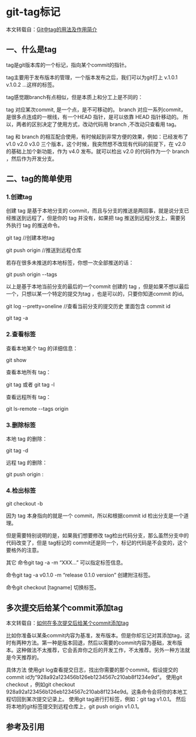 # git-tag标记

本文转载自：[Git中tag的用法及作用简介](https://www.cnblogs.com/zhilu/p/14082019.html)

## 一、什么是tag

tag是git版本库的一个标记，指向某个commit的指针。

tag主要用于发布版本的管理，一个版本发布之后，我们可以为git打上 v.1.0.1 v.1.0.2 …这样的标签。

tag感觉跟branch有点相似，但是本质上和分工上是不同的：

tag 对应某次commit, 是一个点，是不可移动的。
branch 对应一系列commit，是很多点连成的一根线，有一个HEAD 指针，是可以依靠 HEAD 指针移动的。
所以，两者的区别决定了使用方式，改动代码用 branch ,不改动只查看用 tag。

tag 和 branch 的相互配合使用，有时候起到非常方便的效果，例如：已经发布了 v1.0 v2.0 v3.0 三个版本，这个时候，我突然想不改现有代码的前提下，在 v2.0 的基础上加个新功能，作为 v4.0 发布。就可以检出 v2.0 的代码作为一个 branch ，然后作为开发分支。

## 二、tag的简单使用

### 1.创建tag

创建 tag 是基于本地分支的 commit，而且与分支的推送是两回事，就是说分支已经推送到远程了，但是你的 tag 并没有，如果把 tag 推送到远程分支上，需要另外执行 tag 的推送命令。

git tag //创建本地tag

git push origin //推送到远程仓库

若存在很多未推送的本地标签，你想一次全部推送的话：

git push origin --tags

以上是基于本地当前分支的最后的一个commit 创建的 tag ，但是如果不想以最后一个，只想以某一个特定的提交为tag ，也是可以的，只要你知道commit 的id。

git log --pretty=oneline //查看当前分支的提交历史 里面包含 commit id

git tag -a

### 2.查看标签

查看本地某个 tag 的详细信息：

git show

查看本地所有 tag：

git tag 或者 git tag -l

查看远程所有 tag：

git ls-remote --tags origin

### 3.删除标签

本地 tag 的删除：

git tag -d

远程 tag 的删除：

git push origin :

### 4.检出标签

git checkout -b

因为 tag 本身指向的就是一个 commit，所以和根据commit id 检出分支是一个道理。

但是需要特别说明的是，如果我们想要修改 tag检出代码分支，那么虽然分支中的代码改变了，但是 tag标记的 commit还是同一个，标记的代码是不会变的，这个要格外的注意。

其它
命令git tag -a -m “XXX…” 可以指定标签信息。

命令git tag -a v0.1.0 -m “release 0.1.0 version” 创建附注标签。

命令git checkout [tagname] 切换标签。

## 多次提交后给某个commit添加tag

本文转载自：[如何在多次提交后给某个commit添加tag](https://blog.csdn.net/benben_2015/article/details/83502153)

比如你准备以某条commit内容为基准，发布版本。但是你却忘记对其添加tag，这时有两种方法。第一种是版本回退，然后以需要的commit内容为基础，发布版本。这种做法不太推荐，它会丢弃你之后的开发工作，不太推荐。另外一种方法就是今天推荐的。

具体方法
使用git log查看提交日志，找出你需要的那个commit。假设提交的commit id为“928a92a123456b126eb1234567c210ab8f1234e9d”。
使用git checkout <commit id>，例如git checkout 928a92a123456b126eb1234567c210ab8f1234e9d。这条命令会将你的本地工程切回到某次提交记录上。
使用git tag进行打标签，例如：git tag v1.0.1。
然后将本地的git标签提交到远程仓库上，git push origin v1.0.1。

## 参考及引用
